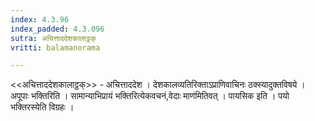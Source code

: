 ```yaml
---
index: 4.3.96
index_padded: 4.3.096
sutra: अचित्ताददेशकालाट्ठक्
vritti: balamanorama

---
```

<<अचित्ताददेशकालाट्ठक्>> - अचित्ताददेश । देशकालव्यतिरिक्ताऽप्राणिवाचिनः ठक्स्यादुक्तविषये । अपूपाः भक्तिरिति । सामान्याभिप्रायं भक्तिरित्येकवचनं,वेदाः माण॑मितिवत् । पायसिक इति । पयो भक्तिरस्येति विग्रहः । 